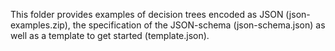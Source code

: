 This folder provides examples of decision trees encoded as JSON (json-examples.zip), the specification of the JSON-schema (json-schema.json) as well as a template to get started (template.json).
